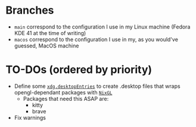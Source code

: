 # Branches
- `main` correspond to the configuration I use in my Linux machine (Fedora KDE 41 at the time of writing)
- `macos` correspond to the configuration I use in my, as you would've guessed, MacOS machine

# TO-DOs (ordered by priority)
- Define some [`xdg.desktopEntries`](https://nix-community.github.io/home-manager/options.xhtml#opt-xdg.desktopEntries) to create .desktop files that wraps opengl-dependant packages with [`NixGL`](https://github.com/nix-community/nixGL)
  - Packages that need this ASAP are:
      - kitty
      - brave
- Fix warnings
